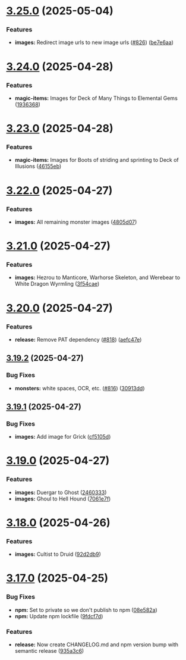 # [3.25.0](https://github.com/5e-bits/5e-database/compare/v3.24.0...v3.25.0) (2025-05-04)


### Features

* **images:** Redirect image urls to new image urls ([#826](https://github.com/5e-bits/5e-database/issues/826)) ([be7e6aa](https://github.com/5e-bits/5e-database/commit/be7e6aad5c66e588af81730ead77480b0925720b))

# [3.24.0](https://github.com/5e-bits/5e-database/compare/v3.23.0...v3.24.0) (2025-04-28)


### Features

* **magic-items:** Images for Deck of Many Things to Elemental Gems ([1936368](https://github.com/5e-bits/5e-database/commit/19363688c37cff32175f8784a54bbcf3182924ed))

# [3.23.0](https://github.com/5e-bits/5e-database/compare/v3.22.0...v3.23.0) (2025-04-28)


### Features

* **magic-items:** Images for Boots of striding and sprinting to Deck of Illusions ([46155eb](https://github.com/5e-bits/5e-database/commit/46155ebea6594ef9864dfd329bb45b63668b4c8e))

# [3.22.0](https://github.com/5e-bits/5e-database/compare/v3.21.0...v3.22.0) (2025-04-27)


### Features

* **images:** All remaining monster images ([4805d07](https://github.com/5e-bits/5e-database/commit/4805d07e433cd2fa4be82990bfe434ef40843086))

# [3.21.0](https://github.com/5e-bits/5e-database/compare/v3.20.0...v3.21.0) (2025-04-27)


### Features

* **images:** Hezrou to Manticore, Warhorse Skeleton, and Werebear to White Dragon Wyrmling ([3f54cae](https://github.com/5e-bits/5e-database/commit/3f54caeacceeb38b351424cbc7f6653b926c6ae4))

# [3.20.0](https://github.com/5e-bits/5e-database/compare/v3.19.2...v3.20.0) (2025-04-27)


### Features

* **release:** Remove PAT dependency ([#818](https://github.com/5e-bits/5e-database/issues/818)) ([aefc47e](https://github.com/5e-bits/5e-database/commit/aefc47eb420b58a3b746d68148a5ce93073cf627))

## [3.19.2](https://github.com/5e-bits/5e-database/compare/v3.19.1...v3.19.2) (2025-04-27)


### Bug Fixes

* **monsters:** white spaces, OCR, etc. ([#816](https://github.com/5e-bits/5e-database/issues/816)) ([30913dd](https://github.com/5e-bits/5e-database/commit/30913dd4d4295f3017a148d3f9c3cb6ae2b49a9b))

## [3.19.1](https://github.com/5e-bits/5e-database/compare/v3.19.0...v3.19.1) (2025-04-27)


### Bug Fixes

* **images:** Add image for Grick ([cf5105d](https://github.com/5e-bits/5e-database/commit/cf5105d99637a0e89480b7bca8a6d08e934bd2bf))

# [3.19.0](https://github.com/5e-bits/5e-database/compare/v3.18.0...v3.19.0) (2025-04-27)


### Features

* **images:** Duergar to Ghost ([2460333](https://github.com/5e-bits/5e-database/commit/24603330712099ea478a61c9924a262d43a06fb2))
* **images:** Ghoul to Hell Hound ([7061e7f](https://github.com/5e-bits/5e-database/commit/7061e7f0237527de06c46426ab965595faa75fdf))

# [3.18.0](https://github.com/5e-bits/5e-database/compare/v3.17.0...v3.18.0) (2025-04-26)


### Features

* **images:** Cultist to Druid ([92d2db9](https://github.com/5e-bits/5e-database/commit/92d2db94de4a4fae89a8aa99804759c0487bcd54))

# [3.17.0](https://github.com/5e-bits/5e-database/compare/v3.16.0...v3.17.0) (2025-04-25)


### Bug Fixes

* **npm:** Set to private so we don't publish to npm ([08e582a](https://github.com/5e-bits/5e-database/commit/08e582a848e89c7cd79bd1373332d427c4413663))
* **npm:** Update npm lockfile ([9fdcf7d](https://github.com/5e-bits/5e-database/commit/9fdcf7dd941856bfe042972598317573e7a8bcb9))


### Features

* **release:** Now create CHANGELOG.md and npm version bump with semantic release ([935a3c6](https://github.com/5e-bits/5e-database/commit/935a3c6dce3b7197b563b8f0be279670ba0f4076))
